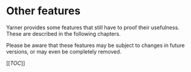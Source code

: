 # Other features

Yarner provides some features that still have to proof their usefulness.
These are described in the following chapters.

Please be aware that these features may be subject to changes in future versions, or may even be completely removed.

[[_TOC_]]
